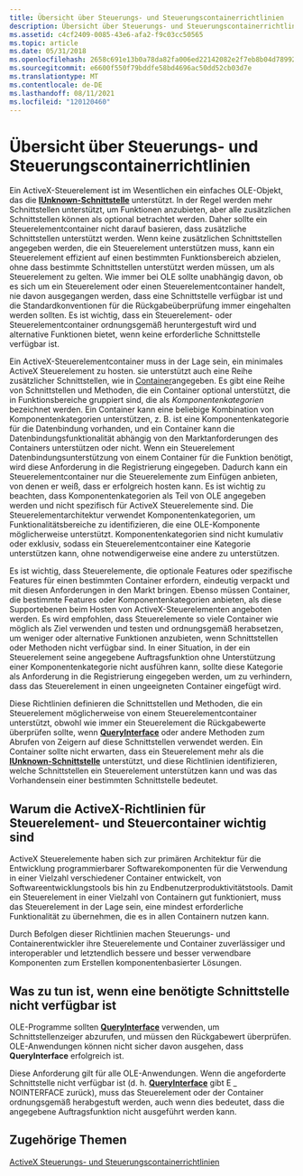 ```yaml
---
title: Übersicht über Steuerungs- und Steuerungscontainerrichtlinien
description: Übersicht über Steuerungs- und Steuerungscontainerrichtlinien
ms.assetid: c4cf2409-0085-43e6-afa2-f9c03cc50565
ms.topic: article
ms.date: 05/31/2018
ms.openlocfilehash: 2658c691e13b0a78da82fa006ed22142082e2f7eb8b04d78992943a024487a8c
ms.sourcegitcommit: e6600f550f79bddfe58bd4696ac50dd52cb03d7e
ms.translationtype: MT
ms.contentlocale: de-DE
ms.lasthandoff: 08/11/2021
ms.locfileid: "120120460"
---
```

# <a name="overview-of-control-and-control-container-guidelines"></a>Übersicht über Steuerungs- und Steuerungscontainerrichtlinien

Ein ActiveX-Steuerelement ist im Wesentlichen ein einfaches OLE-Objekt, das die [**IUnknown-Schnittstelle**](/windows/desktop/api/Unknwn/nn-unknwn-iunknown) unterstützt. In der Regel werden mehr Schnittstellen unterstützt, um Funktionen anzubieten, aber alle zusätzlichen Schnittstellen können als optional betrachtet werden. Daher sollte ein Steuerelementcontainer nicht darauf basieren, dass zusätzliche Schnittstellen unterstützt werden. Wenn keine zusätzlichen Schnittstellen angegeben werden, die ein Steuerelement unterstützen muss, kann ein Steuerelement effizient auf einen bestimmten Funktionsbereich abzielen, ohne dass bestimmte Schnittstellen unterstützt werden müssen, um als Steuerelement zu gelten. Wie immer bei OLE sollte unabhängig davon, ob es sich um ein Steuerelement oder einen Steuerelementcontainer handelt, nie davon ausgegangen werden, dass eine Schnittstelle verfügbar ist und die Standardkonventionen für die Rückgabeüberprüfung immer eingehalten werden sollten. Es ist wichtig, dass ein Steuerelement- oder Steuerelementcontainer ordnungsgemäß heruntergestuft wird und alternative Funktionen bietet, wenn keine erforderliche Schnittstelle verfügbar ist.

Ein ActiveX-Steuerelementcontainer muss in der Lage sein, ein minimales ActiveX Steuerelement zu hosten. sie unterstützt auch eine Reihe zusätzlicher Schnittstellen, wie in [Container](containers.md)angegeben. Es gibt eine Reihe von Schnittstellen und Methoden, die ein Container optional unterstützt, die in Funktionsbereiche gruppiert sind, die als *Komponentenkategorien* bezeichnet werden. Ein Container kann eine beliebige Kombination von Komponentenkategorien unterstützen, z. B. ist eine Komponentenkategorie für die Datenbindung vorhanden, und ein Container kann die Datenbindungsfunktionalität abhängig von den Marktanforderungen des Containers unterstützen oder nicht. Wenn ein Steuerelement Datenbindungsunterstützung von einem Container für die Funktion benötigt, wird diese Anforderung in die Registrierung eingegeben. Dadurch kann ein Steuerelementcontainer nur die Steuerelemente zum Einfügen anbieten, von denen er weiß, dass er erfolgreich hosten kann. Es ist wichtig zu beachten, dass Komponentenkategorien als Teil von OLE angegeben werden und nicht spezifisch für ActiveX Steuerelemente sind. Die Steuerelementarchitektur verwendet Komponentenkategorien, um Funktionalitätsbereiche zu identifizieren, die eine OLE-Komponente möglicherweise unterstützt. Komponentenkategorien sind nicht kumulativ oder exklusiv, sodass ein Steuerelementcontainer eine Kategorie unterstützen kann, ohne notwendigerweise eine andere zu unterstützen.

Es ist wichtig, dass Steuerelemente, die optionale Features oder spezifische Features für einen bestimmten Container erfordern, eindeutig verpackt und mit diesen Anforderungen in den Markt bringen. Ebenso müssen Container, die bestimmte Features oder Komponentenkategorien anbieten, als diese Supportebenen beim Hosten von ActiveX-Steuerelementen angeboten werden. Es wird empfohlen, dass Steuerelemente so viele Container wie möglich als Ziel verwenden und testen und ordnungsgemäß herabsetzen, um weniger oder alternative Funktionen anzubieten, wenn Schnittstellen oder Methoden nicht verfügbar sind. In einer Situation, in der ein Steuerelement seine angegebene Auftragsfunktion ohne Unterstützung einer Komponentenkategorie nicht ausführen kann, sollte diese Kategorie als Anforderung in die Registrierung eingegeben werden, um zu verhindern, dass das Steuerelement in einen ungeeigneten Container eingefügt wird.

Diese Richtlinien definieren die Schnittstellen und Methoden, die ein Steuerelement möglicherweise von einem Steuerelementcontainer unterstützt, obwohl wie immer ein Steuerelement die Rückgabewerte überprüfen sollte, wenn [**QueryInterface**](/windows/desktop/api/Unknwn/nf-unknwn-iunknown-queryinterface(q)) oder andere Methoden zum Abrufen von Zeigern auf diese Schnittstellen verwendet werden. Ein Container sollte nicht erwarten, dass ein Steuerelement mehr als die [**IUnknown-Schnittstelle**](/windows/desktop/api/Unknwn/nn-unknwn-iunknown) unterstützt, und diese Richtlinien identifizieren, welche Schnittstellen ein Steuerelement unterstützen kann und was das Vorhandensein einer bestimmten Schnittstelle bedeutet.

## <a name="why-the-activex-control-and-control-container-guidelines-are-important"></a>Warum die ActiveX-Richtlinien für Steuerelement- und Steuercontainer wichtig sind

ActiveX Steuerelemente haben sich zur primären Architektur für die Entwicklung programmierbarer Softwarekomponenten für die Verwendung in einer Vielzahl verschiedener Container entwickelt, von Softwareentwicklungstools bis hin zu Endbenutzerproduktivitätstools. Damit ein Steuerelement in einer Vielzahl von Containern gut funktioniert, muss das Steuerelement in der Lage sein, eine mindest erforderliche Funktionalität zu übernehmen, die es in allen Containern nutzen kann.

Durch Befolgen dieser Richtlinien machen Steuerungs- und Containerentwickler ihre Steuerelemente und Container zuverlässiger und interoperabler und letztendlich bessere und besser verwendbare Komponenten zum Erstellen komponentenbasierter Lösungen.

## <a name="what-to-do-when-an-interface-you-need-is-not-available"></a>Was zu tun ist, wenn eine benötigte Schnittstelle nicht verfügbar ist

OLE-Programme sollten [**QueryInterface**](/windows/desktop/api/Unknwn/nf-unknwn-iunknown-queryinterface(q)) verwenden, um Schnittstellenzeiger abzurufen, und müssen den Rückgabewert überprüfen. OLE-Anwendungen können nicht sicher davon ausgehen, dass **QueryInterface** erfolgreich ist.

Diese Anforderung gilt für alle OLE-Anwendungen. Wenn die angeforderte Schnittstelle nicht verfügbar ist (d. h. [**QueryInterface**](/windows/desktop/api/Unknwn/nf-unknwn-iunknown-queryinterface(q)) gibt E \_ NOINTERFACE zurück), muss das Steuerelement oder der Container ordnungsgemäß herabgestuft werden, auch wenn dies bedeutet, dass die angegebene Auftragsfunktion nicht ausgeführt werden kann.

## <a name="related-topics"></a>Zugehörige Themen

<dl> <dt>

[ActiveX Steuerungs- und Steuerungscontainerrichtlinien](activex-control-and-control-container-guidelines.md)
</dt> </dl>

 

 





